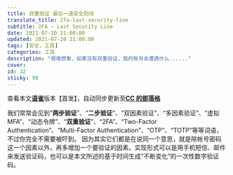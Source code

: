 ```yaml
---
title: 双重验证 最后一道安全防线
translate_title: 2fa-last-security-line
subtitle: 2FA − Last Security Line
date: 2021-07-20 21:00:00
updated: 2021-07-20 21:00:00
tags: [安全，工具]
categories: 工具
description: "很难想象，如果没有双重验证，我的账号会遭遇什么......"
cover:
id: 32
sticky: 99
---
```


查看本文[**语雀**](https://www.yuque.com/ccknbc/blog/)版本【首发】，自动同步更新至[**CC 的部落格**](https://blog.ccknbc.cc/posts/)

我们常常会见到“**两步验证**”、“**二步验证**”、“双因素验证”、“多因素验证”、“虚拟 MFA”、“动态令牌”、“**双重验证**”、“2FA”、“Two-Factor Authentication”、“Multi-Factor Authentication”、“OTP”、“TOTP”等等词语，不过你完全不需要被吓到。
因为其实它们都是在说同一个意思，就是除帐号密码这一个因素以外，再多增加一个要验证的因素。实现形式可以是用手机短信、邮件来发送验证码，也可以是本文所述的基于时间生成“不断变化”的一次性数字验证码。
